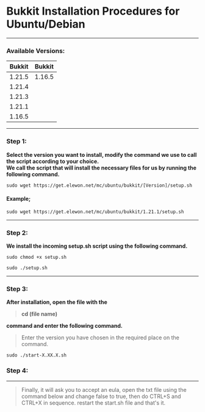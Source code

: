 # Bukkit Installation Procedures for Ubuntu/Debian
---

### Available Versions:

| Bukkit | Bukkit | 
| -------- | -------- |
| 1.21.5  | 1.16.5  |
| 1.21.4  |
| 1.21.3  |
| 1.21.1  |
| 1.16.5  |

---

### Step 1:

**Select the version you want to install, modify the command we use to call the script according to your choice.** <br>
**We call the script that will install the necessary files for us by running the following command.** <br>

```
sudo wget https://get.elewon.net/mc/ubuntu/bukkit/[Version]/setup.sh
```

#### Example;

```
sudo wget https://get.elewon.net/mc/ubuntu/bukkit/1.21.1/setup.sh
```

---

### Step 2:

**We install the incoming setup.sh script using the following command.**

```
sudo chmod +x setup.sh
```

```
sudo ./setup.sh
```

---

### Step 3:

**After installation, open the file with the <blockquote>cd (file name)</blockquote> command and enter the following command.**

<blockquote>Enter the version you have chosen in the required place on the command.</blockquote>

```
sudo ./start-X.XX.X.sh
```

### Step 4:

---

<blockquote>Finally, it will ask you to accept an eula, open the txt file using the command below and change false to true, then do CTRL+S and CTRL+X in sequence. restart the start.sh file and that's it.</blockquote>
